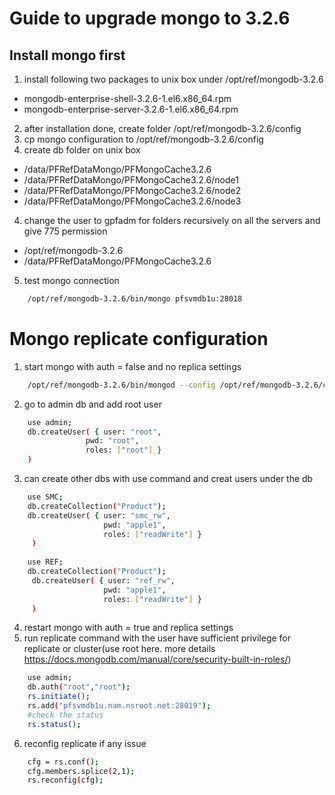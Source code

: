 # Guide to upgrade mongo to 3.2.6
## Install mongo first
1. install following two packages to unix box under /opt/ref/mongodb-3.2.6

  - mongodb-enterprise-shell-3.2.6-1.el6.x86_64.rpm
  - mongodb-enterprise-server-3.2.6-1.el6.x86_64.rpm

2. after installation done, create folder  /opt/ref/mongodb-3.2.6/config
3. cp mongo configuration to /opt/ref/mongodb-3.2.6/config
4. create db folder on unix box
- /data/PFRefDataMongo/PFMongoCache3.2.6
- /data/PFRefDataMongo/PFMongoCache3.2.6/node1
- /data/PFRefDataMongo/PFMongoCache3.2.6/node2
- /data/PFRefDataMongo/PFMongoCache3.2.6/node3
4. change the user to gpfadm for folders recursively on all the servers and give 775 permission
- /opt/ref/mongodb-3.2.6 
- /data/PFRefDataMongo/PFMongoCache3.2.6
5. test mongo connection
```sh 
    /opt/ref/mongodb-3.2.6/bin/mongo pfsvmdb1u:28018  
```
# Mongo replicate configuration
1. start mongo with auth = false and no replica settings
```sh
	/opt/ref/mongodb-3.2.6/bin/mongod --config /opt/ref/mongodb-3.2.6/config/mongod3.2.6.conf.rep1.txt
```
2. go to admin db and add root user
```sh
	use admin;
	db.createUser( { user: "root",
				 pwd: "root",
				 roles: ["root"] }
	)
```
3. can create other dbs with use command and creat users under the db
```sh
	use SMC;
	db.createCollection("Product");
	db.createUser( { user: "smc_rw",
					 pwd: "apple1",
					 roles: ["readWrite"] }
	 )
	 
	use REF;
	db.createCollection("Product");
	 db.createUser( { user: "ref_rw",
					 pwd: "apple1",
					 roles: ["readWrite"] }
	 )
```
4. restart mongo with auth = true and replica settings
5. run replicate command with the user have sufficient privilege for replicate or cluster(use root here. more details https://docs.mongodb.com/manual/core/security-built-in-roles/)
```sh
	use admin;
	db.auth("root","root");
	rs.initiate();
	rs.add("pfsvmdb1u.nam.nsroot.net:28019");
	#check the status
	rs.status();
```
6. 	reconfig replicate if any issue
```sh
	cfg = rs.conf();
	cfg.members.splice(2,1);
	rs.reconfig(cfg);
```
 
 
 
 

